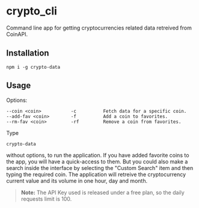 # crypto_cli

Command line app for getting cryptocurrencies related data retreived from CoinAPI.

## Installation

	npm i -g crypto-data


## Usage

Options:

	--coin <coin> 			-c 			Fetch data for a specific coin.	
	--add-fav <coin> 		-f 			Add a coin to favorites.
	--rm-fav <coin> 		-rf 		Remove a coin from favorites.

Type

	crypto-data
without options, to run the application. If you have added favorite coins to the app, you will have a quick-access to them. But you could also make a search inside the interface by selecting the "Custom Search" item and then typing the required coin. The application will retreive the cryptocurrency current value and its volume in one hour, day and month.

> **Note:** The API Key used is released under a free plan, so the daily requests limit is 100.